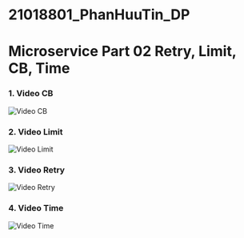 # 21018801_PhanHuuTin_DP

# Microservice Part 02 Retry, Limit, CB, Time

### 1. Video CB
![Video CB](21018801_PhanHuuTin_DP/TH_Microservice_Part02/video/CB.gif)

### 2. Video Limit
![Video Limit](21018801_PhanHuuTin_DP/TH_Microservice_Part02/video/Limit.gif)

### 3. Video Retry
![Video Retry](21018801_PhanHuuTin_DP/TH_Microservice_Part02/video/Retry.gif)

### 4. Video Time
![Video Time](21018801_PhanHuuTin_DP/TH_Microservice_Part02/video/Time.gif)
